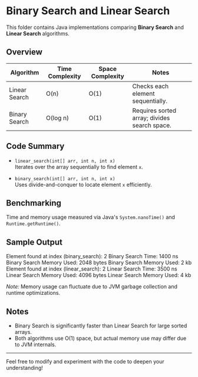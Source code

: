 # Binary Search and Linear Search

This folder contains Java implementations comparing **Binary Search** and **Linear Search** algorithms.

## Overview

| Algorithm      | Time Complexity | Space Complexity | Notes                            |
|----------------|-----------------|------------------|---------------------------------|
| Linear Search  | O(n)            | O(1)             | Checks each element sequentially.|
| Binary Search  | O(log n)        | O(1)             | Requires sorted array; divides search space.|

## Code Summary

- `linear_search(int[] arr, int n, int x)`  
  Iterates over the array sequentially to find element `x`.

- `binary_search(int[] arr, int n, int x)`  
  Uses divide-and-conquer to locate element `x` efficiently.

## Benchmarking

Time and memory usage measured via Java's `System.nanoTime()` and `Runtime.getRuntime()`.

## Sample Output

Element found at index (binary_search): 2
Binary Search Time: 1400 ns
Binary Search Memory Used: 2048 bytes
Binary Search Memory Used: 2 kb
Element found at index (linear_search): 2
Linear Search Time: 3500 ns
Linear Search Memory Used: 4096 bytes
Linear Search Memory Used: 4 kb

*Note:* Memory usage can fluctuate due to JVM garbage collection and runtime optimizations.

## Notes

- Binary Search is significantly faster than Linear Search for large sorted arrays.
- Both algorithms use O(1) space, but actual memory use may differ due to JVM internals.

---

Feel free to modify and experiment with the code to deepen your understanding!
